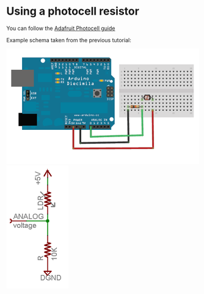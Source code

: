 Using a photocell resistor
==========================

You can follow the [Adafruit Photocell guide](https://learn.adafruit.com/photocells/using-a-photocell)

Example schema taken from the previous tutorial:

![](light_cdspulldowndiag.gif)
![](light_cdsanasch.gif)
